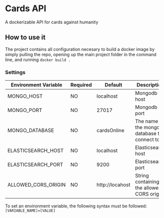 # Cards API

A dockerizable API for cards against humanity

## How to use it

The project contains all configuration necesary to build a docker image by simply pulling the repo, opening up the main project folder in the command line, and running ```docker build .```

### Settings

| Environment Variable | Required | Default | Description |
| --- | --- | --- | --- |
| MONGO_HOST | NO | localhost | Mongodb host |
| MONGO_PORT | NO | 27017 | Mongodb port |
| MONGO_DATABASE | NO | cardsOnline | The name of the mongodb database to connect to |
| ELASTICSEARCH_HOST | NO | localhost | Elasticsearch host |
| ELASTICSEARCH_PORT | NO | 9200 | Elasticsearch port |
| ALLOWED_CORS_ORIGIN | NO | http://locahost | String containing the allowed CORS origins |

To set an environment variable, the following syntax must be followed: ```[VARIABLE_NAME]=[VALUE]```
